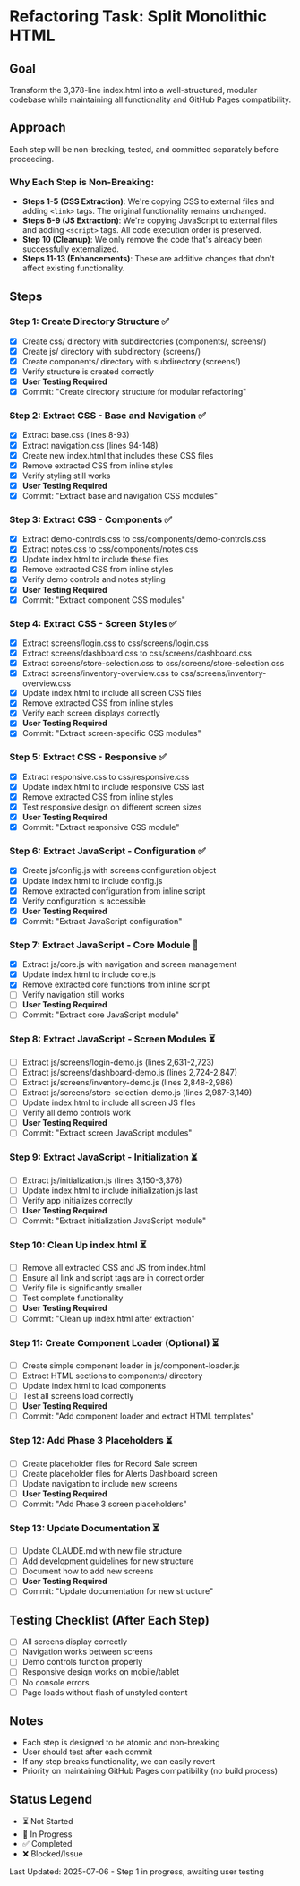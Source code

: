 # Refactoring Task: Split Monolithic HTML

## Goal
Transform the 3,378-line index.html into a well-structured, modular codebase while maintaining all functionality and GitHub Pages compatibility.

## Approach
Each step will be non-breaking, tested, and committed separately before proceeding.

### Why Each Step is Non-Breaking:
- **Steps 1-5 (CSS Extraction)**: We're copying CSS to external files and adding `<link>` tags. The original functionality remains unchanged.
- **Steps 6-9 (JS Extraction)**: We're copying JavaScript to external files and adding `<script>` tags. All code execution order is preserved.
- **Step 10 (Cleanup)**: We only remove the code that's already been successfully externalized.
- **Steps 11-13 (Enhancements)**: These are additive changes that don't affect existing functionality.

## Steps

### Step 1: Create Directory Structure ✅
- [x] Create css/ directory with subdirectories (components/, screens/)
- [x] Create js/ directory with subdirectory (screens/)
- [x] Create components/ directory with subdirectory (screens/)
- [x] Verify structure is created correctly
- [x] **User Testing Required**
- [x] Commit: "Create directory structure for modular refactoring"

### Step 2: Extract CSS - Base and Navigation ✅
- [x] Extract base.css (lines 8-93)
- [x] Extract navigation.css (lines 94-148)
- [x] Create new index.html that includes these CSS files
- [x] Remove extracted CSS from inline styles
- [x] Verify styling still works
- [x] **User Testing Required**
- [x] Commit: "Extract base and navigation CSS modules"

### Step 3: Extract CSS - Components ✅
- [x] Extract demo-controls.css to css/components/demo-controls.css
- [x] Extract notes.css to css/components/notes.css
- [x] Update index.html to include these files
- [x] Remove extracted CSS from inline styles
- [x] Verify demo controls and notes styling
- [x] **User Testing Required**
- [x] Commit: "Extract component CSS modules"

### Step 4: Extract CSS - Screen Styles ✅
- [x] Extract screens/login.css to css/screens/login.css
- [x] Extract screens/dashboard.css to css/screens/dashboard.css
- [x] Extract screens/store-selection.css to css/screens/store-selection.css
- [x] Extract screens/inventory-overview.css to css/screens/inventory-overview.css
- [x] Update index.html to include all screen CSS files
- [x] Remove extracted CSS from inline styles
- [x] Verify each screen displays correctly
- [x] **User Testing Required**
- [x] Commit: "Extract screen-specific CSS modules"

### Step 5: Extract CSS - Responsive ✅
- [x] Extract responsive.css to css/responsive.css
- [x] Update index.html to include responsive CSS last
- [x] Remove extracted CSS from inline styles
- [x] Test responsive design on different screen sizes
- [x] **User Testing Required**
- [x] Commit: "Extract responsive CSS module"

### Step 6: Extract JavaScript - Configuration ✅
- [x] Create js/config.js with screens configuration object
- [x] Update index.html to include config.js
- [x] Remove extracted configuration from inline script
- [x] Verify configuration is accessible
- [x] **User Testing Required**
- [x] Commit: "Extract JavaScript configuration"

### Step 7: Extract JavaScript - Core Module 🔄
- [x] Extract js/core.js with navigation and screen management
- [x] Update index.html to include core.js
- [x] Remove extracted core functions from inline script
- [ ] Verify navigation still works
- [ ] **User Testing Required**
- [ ] Commit: "Extract core JavaScript module"

### Step 8: Extract JavaScript - Screen Modules ⏳
- [ ] Extract js/screens/login-demo.js (lines 2,631-2,723)
- [ ] Extract js/screens/dashboard-demo.js (lines 2,724-2,847)
- [ ] Extract js/screens/inventory-demo.js (lines 2,848-2,986)
- [ ] Extract js/screens/store-selection-demo.js (lines 2,987-3,149)
- [ ] Update index.html to include all screen JS files
- [ ] Verify all demo controls work
- [ ] **User Testing Required**
- [ ] Commit: "Extract screen JavaScript modules"

### Step 9: Extract JavaScript - Initialization ⏳
- [ ] Extract js/initialization.js (lines 3,150-3,376)
- [ ] Update index.html to include initialization.js last
- [ ] Verify app initializes correctly
- [ ] **User Testing Required**
- [ ] Commit: "Extract initialization JavaScript module"

### Step 10: Clean Up index.html ⏳
- [ ] Remove all extracted CSS and JS from index.html
- [ ] Ensure all link and script tags are in correct order
- [ ] Verify file is significantly smaller
- [ ] Test complete functionality
- [ ] **User Testing Required**
- [ ] Commit: "Clean up index.html after extraction"

### Step 11: Create Component Loader (Optional) ⏳
- [ ] Create simple component loader in js/component-loader.js
- [ ] Extract HTML sections to components/ directory
- [ ] Update index.html to load components
- [ ] Test all screens load correctly
- [ ] **User Testing Required**
- [ ] Commit: "Add component loader and extract HTML templates"

### Step 12: Add Phase 3 Placeholders ⏳
- [ ] Create placeholder files for Record Sale screen
- [ ] Create placeholder files for Alerts Dashboard screen
- [ ] Update navigation to include new screens
- [ ] **User Testing Required**
- [ ] Commit: "Add Phase 3 screen placeholders"

### Step 13: Update Documentation ⏳
- [ ] Update CLAUDE.md with new file structure
- [ ] Add development guidelines for new structure
- [ ] Document how to add new screens
- [ ] **User Testing Required**
- [ ] Commit: "Update documentation for new structure"

## Testing Checklist (After Each Step)
- [ ] All screens display correctly
- [ ] Navigation works between screens
- [ ] Demo controls function properly
- [ ] Responsive design works on mobile/tablet
- [ ] No console errors
- [ ] Page loads without flash of unstyled content

## Notes
- Each step is designed to be atomic and non-breaking
- User should test after each commit
- If any step breaks functionality, we can easily revert
- Priority on maintaining GitHub Pages compatibility (no build process)

## Status Legend
- ⏳ Not Started
- 🔄 In Progress
- ✅ Completed
- ❌ Blocked/Issue

Last Updated: 2025-07-06 - Step 1 in progress, awaiting user testing